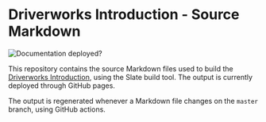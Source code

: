 # Driverworks Introduction - Source Markdown

![Documentation deployed?][image-1]

This repository contains the source Markdown files used to build the [Driverworks Introduction][1], using the Slate build tool.
The output is currently deployed through GitHub pages.

The output is regenerated whenever a Markdown file changes on the `master` branch, using GitHub actions.

[1]: https://control4.github.io/docs-driverworks-introduction/#introduction

[image-1]: https://github.com/control4/docs-driverworks-introduction/workflows/Build%20and%20deploy/badge.svg
